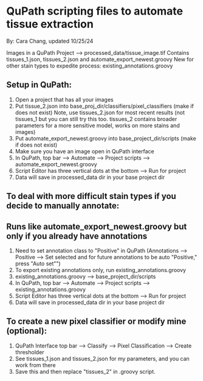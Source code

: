 # QuPath scripting files to automate tissue extraction
By: Cara Chang, updated 10/25/24

Images in a QuPath Project --> processed_data/tissue_image.tif
Contains tissues_1.json, tissues_2.json and automate_export_newest.groovy
New for other stain types to expedite process: existing_annotations.groovy


## Setup in QuPath:
1. Open a project that has all your images
2. Put tissue_2.json into base_proj_dir/classifiers/pixel_classifiers (make if does not exist)
Note, use tissues_2.json for most recent results (not tissues_1 but you can still try this too. tissues_2 contains broader parameters for a more sensitive model, works on more stains and images)
3. Put automate_export_newest.groovy into base_project_dir/scripts (make if does not exist)
4. Make sure you have an image open in QuPath interface
5. In QuPath, top bar --> Automate --> Project scripts --> automate_export_newest.groovy
6. Script Editor has three vertical dots at the bottom --> Run for project
7. Data will save in processed_data dir in your base project dir

## To deal with more difficult stain types if you decide to manually annotate:
## Runs like automate_export_newest.groovy but only if you already have annotations
1. Need to set annotation class to "Positive" in QuPath (Annotations --> Positive --> Set selected and for future annotations to be auto "Positive," press "Auto set"")
2. To export existing annotations only, run existing_annotations.groovy
3. existing_annotations.groovy --> base_project_dir/scripts
4. In QuPath, top bar --> Automate --> Project scripts --> existing_annotations.groovy
5. Script Editor has three vertical dots at the bottom --> Run for project
6. Data will save in processed_data dir in your base project dir

## To create a new pixel classifier or modify mine (optional):
1. QuPath Interface top bar --> Classify --> Pixel Classification --> Create thresholder
2. See tissues_1.json and tissues_2.json for my parameters, and you can work from there
3. Save this and then replace "tissues_2" in .groovy script.